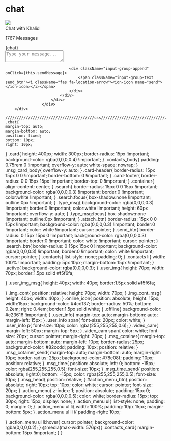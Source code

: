 # chat

<div className=" chat">
					<div className="card">
						<div className="card-header msg_head">
							<div className="d-flex bd-highlight">
								<div className="img_cont">
									<img src="https://static.turbosquid.com/Preview/001292/481/WV/_D.jpg" className="rounded-circle user_img"/>
									<span className="online_icon"></span>
								</div>
								<div className="user_info">
									<span>Chat with Khalid</span>
									<p>1767 Messages</p>
								</div>
							</div>
						</div>
						<div className="card-body msg_card_body">
                            {chat}
						</div>
						<div className="card-footer">
							<div className="input-group">
								<div className="input-group-append">
									<span className="input-group-text attach_btn"><i className="fas fa-paperclip"></i></span>
								</div>
								<textarea id="usrInput" name="" className="form-control type_msg" placeholder="Type your message..."></textarea>
                                
								<div className="input-group-append" onClick={this.sendMessage}>
									<span className="input-group-text send_btn"><i className="fas fa-location-arrow"><ion-icon name="send"></ion-icon></i></span>
								</div>
							</div>
						</div>
					</div>
		</div>
    
    ///////////////////////////////////////css//////////////////////////////
    .chat{
    margin-top: auto;
    margin-bottom: auto;
    position: fixed;
    bottom: 10px;
    right: 10px;
   
}
.card{
    height: 400px;
    width: 300px;
    border-radius: 15px !important;
    background-color: rgba(0,0,0,0.4) !important;
}
.contacts_body{
    padding:  0.75rem 0 !important;
    overflow-y: auto;
    white-space: nowrap;
}
.msg_card_body{
    overflow-y: auto;
}
.card-header{
    border-radius: 15px 15px 0 0 !important;
    border-bottom: 0 !important;
}
.card-footer{
border-radius: 0 0 15px 15px !important;
    border-top: 0 !important;
}
.container{
    align-content: center;
}
.search{
    border-radius: 15px 0 0 15px !important;
    background-color: rgba(0,0,0,0.3) !important;
    border:0 !important;
    color:white !important;
}
.search:focus{
     box-shadow:none !important;
   outline:0px !important;
}
.type_msg{
    background-color: rgba(0,0,0,0.3) !important;
    border:0 !important;
    color:white !important;
    height: 60px !important;
    overflow-y: auto;
}
    .type_msg:focus{
     box-shadow:none !important;
   outline:0px !important;
}
.attach_btn{
border-radius: 15px 0 0 15px !important;
background-color: rgba(0,0,0,0.3) !important;
    border:0 !important;
    color: white !important;
    cursor: pointer;
}
.send_btn{
border-radius: 0 15px 15px 0 !important;
background-color: rgba(0,0,0,0.3) !important;
    border:0 !important;
    color: white !important;
    cursor: pointer;
}
.search_btn{
    border-radius: 0 15px 15px 0 !important;
    background-color: rgba(0,0,0,0.3) !important;
    border:0 !important;
    color: white !important;
    cursor: pointer;
}
.contacts{
    list-style: none;
    padding: 0;
}
.contacts li{
    width: 100% !important;
    padding: 5px 10px;
    margin-bottom: 15px !important;
}
.active{
    background-color: rgba(0,0,0,0.3);
}
.user_img{
    height: 70px;
    width: 70px;
    border:1.5px solid #f5f6fa;

}
.user_img_msg{
    height: 40px;
    width: 40px;
    border:1.5px solid #f5f6fa;

}
.img_cont{
    position: relative;
    height: 70px;
    width: 70px;
}
.img_cont_msg{
    height: 40px;
    width: 40px;
}
.online_icon{
position: absolute;
height: 15px;
width:15px;
background-color: #4cd137;
border-radius: 50%;
bottom: 0.2em;
right: 0.4em;
border:1.5px solid white;
}
.offline{
background-color: #c23616 !important;
}
.user_info{
margin-top: auto;
margin-bottom: auto;
margin-left: 15px;
}
.user_info span{
font-size: 20px;
color: white;
}
.user_info p{
font-size: 10px;
color: rgba(255,255,255,0.6);
}
.video_cam{
margin-left: 50px;
margin-top: 5px;
}
.video_cam span{
color: white;
font-size: 20px;
cursor: pointer;
margin-right: 20px;
}
.msg_cotainer{
margin-top: auto;
margin-bottom: auto;
margin-left: 10px;
border-radius: 25px;
background-color: #82ccdd;
padding: 10px;
position: relative;
}
.msg_cotainer_send{
margin-top: auto;
margin-bottom: auto;
margin-right: 10px;
border-radius: 25px;
background-color: #78e08f;
padding: 10px;
position: relative;
}
.msg_time{
position: absolute;
left: 0;
bottom: -15px;
color: rgba(255,255,255,0.5);
font-size: 10px;
}
.msg_time_send{
position: absolute;
right:0;
bottom: -15px;
color: rgba(255,255,255,0.5);
font-size: 10px;
}
.msg_head{
position: relative;
}
#action_menu_btn{
position: absolute;
right: 10px;
top: 10px;
color: white;
cursor: pointer;
font-size: 20px;
}
.action_menu{
z-index: 1;
position: absolute;
padding: 15px 0;
background-color: rgba(0,0,0,0.5);
color: white;
border-radius: 15px;
top: 30px;
right: 15px;
display: none;
}
.action_menu ul{
list-style: none;
padding: 0;
margin: 0;
}
.action_menu ul li{
width: 100%;
padding: 10px 15px;
margin-bottom: 5px;
}
.action_menu ul li i{
padding-right: 10px;

}
.action_menu ul li:hover{
cursor: pointer;
background-color: rgba(0,0,0,0.2);
}
@media(max-width: 576px){
.contacts_card{
margin-bottom: 15px !important;
}
}
